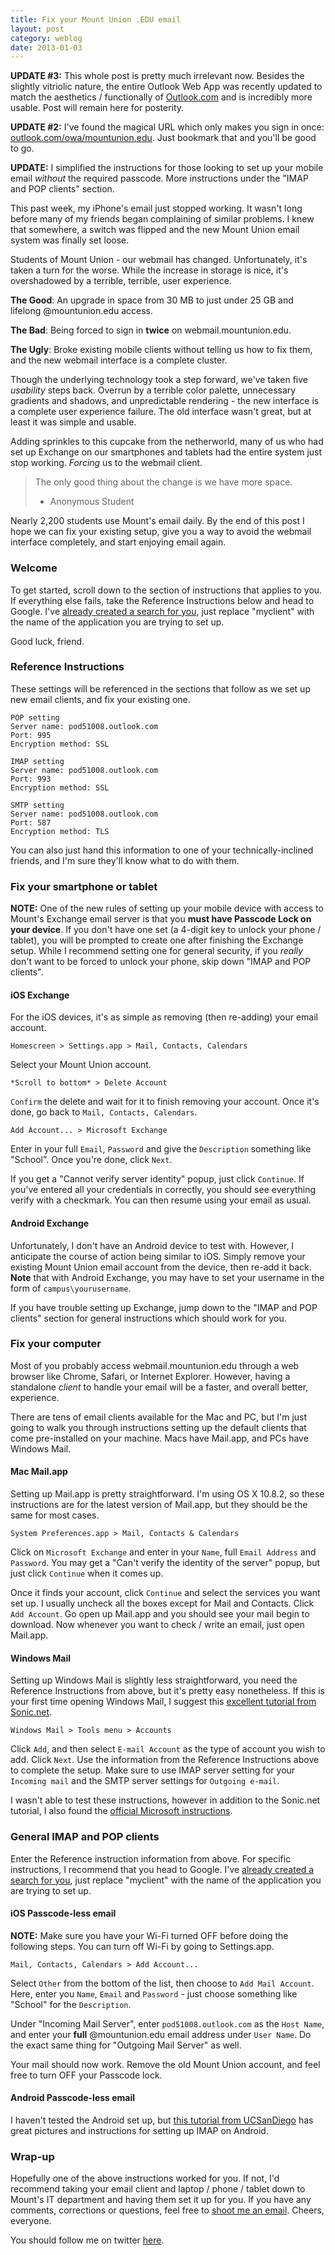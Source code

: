 ```yaml
---
title: Fix your Mount Union .EDU email
layout: post
category: weblog
date: 2013-01-03
---
```

**UPDATE #3:** This whole post is pretty much irrelevant now. Besides the slightly vitriolic nature, the entire Outlook Web App was recently updated to match the aesthetics / functionally of [Outlook.com](http://outlook.com) and is incredibly more usable. Post will remain here for posterity.

**UPDATE #2:** I've found the magical URL which only makes you sign in once: [outlook.com/owa/mountunion.edu](http://outlook.com/owa/mountunion.edu). Just bookmark that and you'll be good to go.

**UPDATE:** I simplified the instructions for those looking to set up your mobile email *without* the required passcode. More instructions under the "IMAP and POP clients" section.

This past week, my iPhone's email just stopped working. It wasn't long before many of my friends began complaining of similar problems. I knew that somewhere, a switch was flipped and the new Mount Union email system was finally set loose.

Students of Mount Union - our webmail has changed. Unfortunately, it's taken a turn for the worse. While the increase in storage is nice, it's overshadowed by a terrible, terrible, user experience.

**The Good**: An upgrade in space from 30 MB to just under 25 GB and lifelong @mountunion.edu access.

**The Bad**: Being forced to sign in **twice** on webmail.mountunion.edu.

**The Ugly**: Broke existing mobile clients without telling us how to fix them, and the new webmail interface is a complete cluster.

Though the underlying technology took a step forward, we've taken five *usability* steps back. Overrun by a terrible color palette, unnecessary gradients and shadows, and unpredictable rendering - the new interface is a complete user experience failure. The old interface wasn't great, but at least it was simple and usable.

Adding sprinkles to this cupcake from the netherworld, many of us who had set up Exchange on our smartphones and tablets had the entire system just stop working. *Forcing* us to the webmail client.

> The only good thing about the change is we have more space.
> - Anonymous Student

Nearly 2,200 students use Mount's email daily. By the end of this post I hope we can fix your existing setup, give you a way to avoid the webmail interface completely, and start enjoying email again.

### Welcome

To get started, scroll down to the section of instructions that applies to you. If everything else fails, take the Reference Instructions below and head to Google. I've [already created a search for you](https://www.google.com/search?q=imap+setup+for+myclient), just replace "myclient" with the name of the application you are trying to set up.

Good luck, friend.

### Reference Instructions

These settings will be referenced in the sections that follow as we set up new email clients, and fix your existing one.

    POP setting
    Server name: pod51008.outlook.com
    Port: 995
    Encryption method: SSL

    IMAP setting
    Server name: pod51008.outlook.com
    Port: 993
    Encryption method: SSL

    SMTP setting
    Server name: pod51008.outlook.com
    Port: 587
    Encryption method: TLS

You can also just hand this information to one of your technically-inclined friends, and I'm sure they'll know what to do with them.

### Fix your smartphone or tablet

**NOTE:** One of the new rules of setting up your mobile device with access to Mount's Exchange email server is that you **must have Passcode Lock on your device**. If you don't have one set (a 4-digit key to unlock your phone / tablet), you will be prompted to create one after finishing the Exchange setup. While I recommend setting one for general security, if you *really* don't want to be forced to unlock your phone, skip down "IMAP and POP clients".

#### iOS Exchange

For the iOS devices, it's as simple as removing (then re-adding) your email account.

    Homescreen > Settings.app > Mail, Contacts, Calendars

Select your Mount Union account.

    *Scroll to bottom* > Delete Account

`Confirm` the delete and wait for it to finish removing your account. Once it's done, go back to `Mail, Contacts, Calendars`.

    Add Account... > Microsoft Exchange

Enter in your full `Email`, `Password` and give the `Description` something like "School". Once you're done, click `Next`.

If you get a "Cannot verify server identity" popup, just click `Continue`. If you've entered all your credentials in correctly, you should see everything verify with a checkmark. You can then resume using your email as usual.

#### Android Exchange

Unfortunately, I don't have an Android device to test with. However, I anticipate the course of action being similar to iOS. Simply remove your existing Mount Union email account from the device, then re-add it back. **Note** that with Android Exchange, you may have to set your username in the form of `campus\yourusername`.

If you have trouble setting up Exchange, jump down to the "IMAP and POP clients" section for general instructions which should work for you.

### Fix your computer

Most of you probably access webmail.mountunion.edu through a web browser like Chrome, Safari, or Internet Explorer. However, having a standalone *client* to handle your email will be a faster, and overall better, experience.

There are tens of email clients available for the Mac and PC, but I'm just going to walk you through instructions setting up the default clients that come pre-installed on your machine. Macs have Mail.app, and PCs have Windows Mail.


#### Mac Mail.app

Setting up Mail.app is pretty straightforward. I'm using OS X 10.8.2, so these instructions are for the latest version of Mail.app, but they should be the same for most cases.

    System Preferences.app > Mail, Contacts & Calendars

Click on `Microsoft Exchange` and enter in your `Name`, full `Email Address` and `Password`. You may get a "Can't verify the identity of the server" popup, but just click `Continue` when it comes up.

Once it finds your account, click `Continue` and select the services you want set up. I usually uncheck all the boxes except for Mail and Contacts. Click `Add Account`. Go open up Mail.app and you should see your mail begin to download. Now whenever you want to check / write an email, just open Mail.app.

#### Windows Mail

Setting up Windows Mail is slightly less straightforward, you need the Reference Instructions from above, but it's pretty easy nonetheless. If this is your first time opening Windows Mail, I suggest this [excellent tutorial from Sonic.net](https://wiki.sonic.net/wiki/Windows_Mail_IMAP_Settings).

    Windows Mail > Tools menu > Accounts

Click `Add`, and then select `E-mail Account` as the type of account you wish to add. Click `Next`. Use the information from the Reference Instructions above to complete the setup. Make sure to use IMAP server setting for your `Incoming mail` and the SMTP server settings for `Outgoing e-mail`.

I wasn't able to test these instructions, however in addition to the Sonic.net tutorial, I also found the [official Microsoft instructions](http://windows.microsoft.com/en-US/windows-vista/Windows-Mail-setting-up-an-account-from-start-to-finish).

### General IMAP and POP clients

Enter the Reference instruction information from above. For specific instructions, I recommend that you head to Google. I've [already created a search for you](https://www.google.com/search?q=imap+setup+for+myclient), just replace "myclient" with the name of the application you are trying to set up.

#### iOS Passcode-less email

**NOTE:** Make sure you have your Wi-Fi turned OFF before doing the following steps. You can turn off Wi-Fi by going to Settings.app.

    Mail, Contacts, Calendars > Add Account...

Select `Other` from the bottom of the list, then choose to `Add Mail Account`. Here, enter you `Name`, `Email` and `Password` - just choose something like "School" for the `Description`.

Under "Incoming Mail Server", enter `pod51008.outlook.com` as the `Host Name`, and enter your **full** @mountunion.edu email address under `User Name`. Do the exact same thing for "Outgoing Mail Server" as well.

Your mail should now work. Remove the old Mount Union account, and feel free to turn OFF your Passcode lock.

#### Android Passcode-less email

I haven't tested the Android set up, but [this tutorial from UCSanDiego](http://blink.ucsd.edu/technology/email/mobile/android-imap.html) has great pictures and instructions for setting up IMAP on Android.

### Wrap-up

Hopefully one of the above instructions worked for you. If not, I'd recommend taking your email client and laptop / phone / tablet down to Mount's IT department and having them set it up for you. If you have any comments, corrections or questions, feel free to [shoot me an email](/colophon). Cheers, everyone.

You should follow me on twitter [here](http://twitter.com/dreger).
